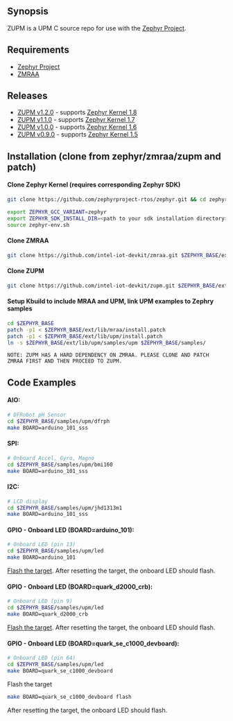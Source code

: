 ## Synopsis

ZUPM is a UPM C source repo for use with the [Zephyr Project](http://zephyrproject.org).

## Requirements

- [Zephyr Project](https://gerrit.zephyrproject.org)
- [ZMRAA](https://github.com/intel-iot-devkit/zmraa)

## Releases

- [ZUPM v1.2.0](https://github.com/intel-iot-devkit/zupm/tree/v1.2.0) - supports [Zephyr Kernel 1.8](https://github.com/zephyrproject-rtos/zephyr/tree/zephyr-v1.8.0)
- [ZUPM v1.1.0](https://github.com/intel-iot-devkit/zupm/tree/v1.1.0) - supports [Zephyr Kernel 1.7](https://github.com/zephyrproject-rtos/zephyr/tree/zephyr-v1.7.0)
- [ZUPM v1.0.0](https://github.com/intel-iot-devkit/zupm/tree/v1.0.0) - supports [Zephyr Kernel 1.6](https://github.com/zephyrproject-rtos/zephyr/tree/zephyr-v1.6.0)
- [ZUPM v0.9.0](https://github.com/intel-iot-devkit/zupm/tree/v0.9.0) - supports [Zephyr Kernel 1.5](https://github.com/zephyrproject-rtos/zephyr/tree/zephyr-v1.5.0)

## Installation (clone from zephyr/zmraa/zupm and patch)

#### Clone Zephyr Kernel (requires corresponding Zephyr SDK)
```sh
git clone https://github.com/zephyrproject-rtos/zephyr.git && cd zephyr && git checkout tags/v1.7.0

export ZEPHYR_GCC_VARIANT=zephyr
export ZEPHYR_SDK_INSTALL_DIR=<path to your sdk installation directory>
source zephyr-env.sh
```

#### Clone ZMRAA
```sh
git clone https://github.com/intel-iot-devkit/zmraa.git $ZEPHYR_BASE/ext/lib/mraa
```

#### Clone ZUPM
```sh
git clone https://github.com/intel-iot-devkit/zupm.git $ZEPHYR_BASE/ext/lib/upm
```

#### Setup Kbuild to include MRAA and UPM, link UPM examples to Zephry samples
```sh
cd $ZEPHYR_BASE
patch -p1 < $ZEPHYR_BASE/ext/lib/mraa/install.patch
patch -p1 < $ZEPHYR_BASE/ext/lib/upm/install.patch
ln -s $ZEPHYR_BASE/ext/lib/upm/samples/upm $ZEPHYR_BASE/samples/
```

```
NOTE: ZUPM HAS A HARD DEPENDENCY ON ZMRAA. PLEASE CLONE AND PATCH ZMRAA FIRST AND THEN PROCEED TO ZUPM.
```

## Code Examples

#### AIO:
```sh
# DFRobot pH Sensor
cd $ZEPHYR_BASE/samples/upm/dfrph
make BOARD=arduino_101_sss
```

#### SPI:
```sh
# Onboard Accel, Gyro, Magno
cd $ZEPHYR_BASE/samples/upm/bmi160
make BOARD=arduino_101_sss
```

#### I2C:
```sh
# LCD display
cd $ZEPHYR_BASE/samples/upm/jhd1313m1
make BOARD=arduino_101_sss
```

#### GPIO - Onboard LED (BOARD=arduino_101):
```sh
# Onboard LED (pin 13)
cd $ZEPHYR_BASE/samples/upm/led
make BOARD=arduino_101
```
[Flash the target](https://www.zephyrproject.org/doc/boards/x86/arduino_101/doc/board.html#flashing).  After resetting the target, the onboard LED should flash.

#### GPIO - Onboard LED (BOARD=quark_d2000_crb):
```sh
# Onboard LED (pin 9)
cd $ZEPHYR_BASE/samples/upm/led
make BOARD=quark_d2000_crb
```
[Flash the target](https://www.zephyrproject.org/doc/boards/x86/quark_d2000_crb/doc/quark_d2000_crb.html#flashing).  After resetting the target, the onboard LED should flash.

#### GPIO - Onboard LED (BOARD=quark_se_c1000_devboard):
```sh
# Onboard LED (pin 64)
cd $ZEPHYR_BASE/samples/upm/led
make BOARD=quark_se_c1000_devboard
```
Flash the target
```sh
make BOARD=quark_se_c1000_devboard flash
```
After resetting the target, the onboard LED should flash.
